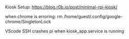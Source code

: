 Kiosk Setup: https://blog.r0b.io/post/minimal-rpi-kiosk/

when chrome is erroring:
rm /home/guest/.config/google-chrome/SingletonLock

VScode SSH crashes pi when kiosk_app.service is running
